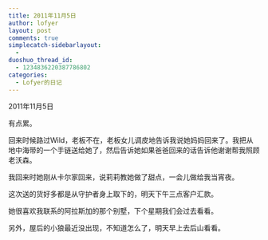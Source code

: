 ```yaml
---
title: 2011年11月5日
author: lofyer
layout: post
comments: true
simplecatch-sidebarlayout:
  - 
duoshuo_thread_id:
  - 1234836220387786802
categories:
  - Lofyer的日记
---
```

2011年11月5日

有点累。

回来时候路过Wild，老板不在，老板女儿调皮地告诉我说她妈妈回来了。我把从地中海带的一个手链送给她了，然后告诉她如果爸爸回来的话告诉他谢谢帮我照顾老沃森。

我回来时她刚从卡尔家回来，说莉莉教她做了甜点，一会儿做给我当宵夜。

这次送的货好多都是从守护者身上取下的，明天下午三点客户汇款。

她很喜欢我联系的阿拉斯加的那个别墅，下个星期我们会过去看看。

另外，屋后的小狼最近没出现，不知道怎么了，明天早上去后山看看。
